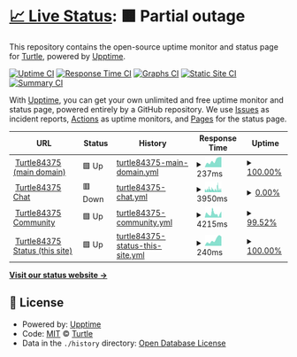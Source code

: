 # [📈 Live Status](https://status.turtle84375.tk): <!--live status--> **🟧 Partial outage**

This repository contains the open-source uptime monitor and status page for [Turtle](https://turtle84375.tk), powered by [Upptime](https://github.com/upptime/upptime).

[![Uptime CI](https://github.com/Turtle84375/status/workflows/Uptime%20CI/badge.svg)](https://github.com/Turtle84375/status/actions?query=workflow%3A%22Uptime+CI%22)
[![Response Time CI](https://github.com/Turtle84375/status/workflows/Response%20Time%20CI/badge.svg)](https://github.com/Turtle84375/status/actions?query=workflow%3A%22Response+Time+CI%22)
[![Graphs CI](https://github.com/Turtle84375/status/workflows/Graphs%20CI/badge.svg)](https://github.com/Turtle84375/status/actions?query=workflow%3A%22Graphs+CI%22)
[![Static Site CI](https://github.com/Turtle84375/status/workflows/Static%20Site%20CI/badge.svg)](https://github.com/Turtle84375/status/actions?query=workflow%3A%22Static+Site+CI%22)
[![Summary CI](https://github.com/Turtle84375/status/workflows/Summary%20CI/badge.svg)](https://github.com/Turtle84375/status/actions?query=workflow%3A%22Summary+CI%22)

With [Upptime](https://upptime.js.org), you can get your own unlimited and free uptime monitor and status page, powered entirely by a GitHub repository. We use [Issues](https://github.com/Turtle84375/status/issues) as incident reports, [Actions](https://github.com/Turtle84375/status/actions) as uptime monitors, and [Pages](https://status.turtle84375.tk) for the status page.

<!--start: status pages-->
<!-- This summary is generated by Upptime (https://github.com/upptime/upptime) -->
<!-- Do not edit this manually, your changes will be overwritten -->
<!-- prettier-ignore -->
| URL | Status | History | Response Time | Uptime |
| --- | ------ | ------- | ------------- | ------ |
| <img alt="" src="https://favicons.githubusercontent.com/turtle84375.tk" height="13"> [Turtle84375 (main domain)](https://turtle84375.tk) | 🟩 Up | [turtle84375-main-domain.yml](https://github.com/Turtle84375/status/commits/HEAD/history/turtle84375-main-domain.yml) | <details><summary><img alt="Response time graph" src="./graphs/turtle84375-main-domain/response-time-week.png" height="20"> 237ms</summary><br><a href="https://status.turtle84375.tk/history/turtle84375-main-domain"><img alt="Response time 657" src="https://img.shields.io/endpoint?url=https%3A%2F%2Fraw.githubusercontent.com%2FTurtle84375%2Fstatus%2FHEAD%2Fapi%2Fturtle84375-main-domain%2Fresponse-time.json"></a><br><a href="https://status.turtle84375.tk/history/turtle84375-main-domain"><img alt="24-hour response time 362" src="https://img.shields.io/endpoint?url=https%3A%2F%2Fraw.githubusercontent.com%2FTurtle84375%2Fstatus%2FHEAD%2Fapi%2Fturtle84375-main-domain%2Fresponse-time-day.json"></a><br><a href="https://status.turtle84375.tk/history/turtle84375-main-domain"><img alt="7-day response time 237" src="https://img.shields.io/endpoint?url=https%3A%2F%2Fraw.githubusercontent.com%2FTurtle84375%2Fstatus%2FHEAD%2Fapi%2Fturtle84375-main-domain%2Fresponse-time-week.json"></a><br><a href="https://status.turtle84375.tk/history/turtle84375-main-domain"><img alt="30-day response time 365" src="https://img.shields.io/endpoint?url=https%3A%2F%2Fraw.githubusercontent.com%2FTurtle84375%2Fstatus%2FHEAD%2Fapi%2Fturtle84375-main-domain%2Fresponse-time-month.json"></a><br><a href="https://status.turtle84375.tk/history/turtle84375-main-domain"><img alt="1-year response time 657" src="https://img.shields.io/endpoint?url=https%3A%2F%2Fraw.githubusercontent.com%2FTurtle84375%2Fstatus%2FHEAD%2Fapi%2Fturtle84375-main-domain%2Fresponse-time-year.json"></a></details> | <details><summary><a href="https://status.turtle84375.tk/history/turtle84375-main-domain">100.00%</a></summary><a href="https://status.turtle84375.tk/history/turtle84375-main-domain"><img alt="All-time uptime 98.40%" src="https://img.shields.io/endpoint?url=https%3A%2F%2Fraw.githubusercontent.com%2FTurtle84375%2Fstatus%2FHEAD%2Fapi%2Fturtle84375-main-domain%2Fuptime.json"></a><br><a href="https://status.turtle84375.tk/history/turtle84375-main-domain"><img alt="24-hour uptime 100.00%" src="https://img.shields.io/endpoint?url=https%3A%2F%2Fraw.githubusercontent.com%2FTurtle84375%2Fstatus%2FHEAD%2Fapi%2Fturtle84375-main-domain%2Fuptime-day.json"></a><br><a href="https://status.turtle84375.tk/history/turtle84375-main-domain"><img alt="7-day uptime 100.00%" src="https://img.shields.io/endpoint?url=https%3A%2F%2Fraw.githubusercontent.com%2FTurtle84375%2Fstatus%2FHEAD%2Fapi%2Fturtle84375-main-domain%2Fuptime-week.json"></a><br><a href="https://status.turtle84375.tk/history/turtle84375-main-domain"><img alt="30-day uptime 100.00%" src="https://img.shields.io/endpoint?url=https%3A%2F%2Fraw.githubusercontent.com%2FTurtle84375%2Fstatus%2FHEAD%2Fapi%2Fturtle84375-main-domain%2Fuptime-month.json"></a><br><a href="https://status.turtle84375.tk/history/turtle84375-main-domain"><img alt="1-year uptime 98.40%" src="https://img.shields.io/endpoint?url=https%3A%2F%2Fraw.githubusercontent.com%2FTurtle84375%2Fstatus%2FHEAD%2Fapi%2Fturtle84375-main-domain%2Fuptime-year.json"></a></details>
| <img alt="" src="https://favicons.githubusercontent.com/chat.turtle84375.tk" height="13"> [Turtle84375 Chat](https://chat.turtle84375.tk) | 🟥 Down | [turtle84375-chat.yml](https://github.com/Turtle84375/status/commits/HEAD/history/turtle84375-chat.yml) | <details><summary><img alt="Response time graph" src="./graphs/turtle84375-chat/response-time-week.png" height="20"> 3950ms</summary><br><a href="https://status.turtle84375.tk/history/turtle84375-chat"><img alt="Response time 3005" src="https://img.shields.io/endpoint?url=https%3A%2F%2Fraw.githubusercontent.com%2FTurtle84375%2Fstatus%2FHEAD%2Fapi%2Fturtle84375-chat%2Fresponse-time.json"></a><br><a href="https://status.turtle84375.tk/history/turtle84375-chat"><img alt="24-hour response time 3252" src="https://img.shields.io/endpoint?url=https%3A%2F%2Fraw.githubusercontent.com%2FTurtle84375%2Fstatus%2FHEAD%2Fapi%2Fturtle84375-chat%2Fresponse-time-day.json"></a><br><a href="https://status.turtle84375.tk/history/turtle84375-chat"><img alt="7-day response time 3950" src="https://img.shields.io/endpoint?url=https%3A%2F%2Fraw.githubusercontent.com%2FTurtle84375%2Fstatus%2FHEAD%2Fapi%2Fturtle84375-chat%2Fresponse-time-week.json"></a><br><a href="https://status.turtle84375.tk/history/turtle84375-chat"><img alt="30-day response time 3594" src="https://img.shields.io/endpoint?url=https%3A%2F%2Fraw.githubusercontent.com%2FTurtle84375%2Fstatus%2FHEAD%2Fapi%2Fturtle84375-chat%2Fresponse-time-month.json"></a><br><a href="https://status.turtle84375.tk/history/turtle84375-chat"><img alt="1-year response time 3005" src="https://img.shields.io/endpoint?url=https%3A%2F%2Fraw.githubusercontent.com%2FTurtle84375%2Fstatus%2FHEAD%2Fapi%2Fturtle84375-chat%2Fresponse-time-year.json"></a></details> | <details><summary><a href="https://status.turtle84375.tk/history/turtle84375-chat">0.00%</a></summary><a href="https://status.turtle84375.tk/history/turtle84375-chat"><img alt="All-time uptime 6.14%" src="https://img.shields.io/endpoint?url=https%3A%2F%2Fraw.githubusercontent.com%2FTurtle84375%2Fstatus%2FHEAD%2Fapi%2Fturtle84375-chat%2Fuptime.json"></a><br><a href="https://status.turtle84375.tk/history/turtle84375-chat"><img alt="24-hour uptime 0.00%" src="https://img.shields.io/endpoint?url=https%3A%2F%2Fraw.githubusercontent.com%2FTurtle84375%2Fstatus%2FHEAD%2Fapi%2Fturtle84375-chat%2Fuptime-day.json"></a><br><a href="https://status.turtle84375.tk/history/turtle84375-chat"><img alt="7-day uptime 0.00%" src="https://img.shields.io/endpoint?url=https%3A%2F%2Fraw.githubusercontent.com%2FTurtle84375%2Fstatus%2FHEAD%2Fapi%2Fturtle84375-chat%2Fuptime-week.json"></a><br><a href="https://status.turtle84375.tk/history/turtle84375-chat"><img alt="30-day uptime 7.96%" src="https://img.shields.io/endpoint?url=https%3A%2F%2Fraw.githubusercontent.com%2FTurtle84375%2Fstatus%2FHEAD%2Fapi%2Fturtle84375-chat%2Fuptime-month.json"></a><br><a href="https://status.turtle84375.tk/history/turtle84375-chat"><img alt="1-year uptime 6.14%" src="https://img.shields.io/endpoint?url=https%3A%2F%2Fraw.githubusercontent.com%2FTurtle84375%2Fstatus%2FHEAD%2Fapi%2Fturtle84375-chat%2Fuptime-year.json"></a></details>
| <img alt="" src="https://favicons.githubusercontent.com/community.turtle84375.tk" height="13"> [Turtle84375 Community](https://community.turtle84375.tk) | 🟩 Up | [turtle84375-community.yml](https://github.com/Turtle84375/status/commits/HEAD/history/turtle84375-community.yml) | <details><summary><img alt="Response time graph" src="./graphs/turtle84375-community/response-time-week.png" height="20"> 4215ms</summary><br><a href="https://status.turtle84375.tk/history/turtle84375-community"><img alt="Response time 2116" src="https://img.shields.io/endpoint?url=https%3A%2F%2Fraw.githubusercontent.com%2FTurtle84375%2Fstatus%2FHEAD%2Fapi%2Fturtle84375-community%2Fresponse-time.json"></a><br><a href="https://status.turtle84375.tk/history/turtle84375-community"><img alt="24-hour response time 3625" src="https://img.shields.io/endpoint?url=https%3A%2F%2Fraw.githubusercontent.com%2FTurtle84375%2Fstatus%2FHEAD%2Fapi%2Fturtle84375-community%2Fresponse-time-day.json"></a><br><a href="https://status.turtle84375.tk/history/turtle84375-community"><img alt="7-day response time 4215" src="https://img.shields.io/endpoint?url=https%3A%2F%2Fraw.githubusercontent.com%2FTurtle84375%2Fstatus%2FHEAD%2Fapi%2Fturtle84375-community%2Fresponse-time-week.json"></a><br><a href="https://status.turtle84375.tk/history/turtle84375-community"><img alt="30-day response time 2820" src="https://img.shields.io/endpoint?url=https%3A%2F%2Fraw.githubusercontent.com%2FTurtle84375%2Fstatus%2FHEAD%2Fapi%2Fturtle84375-community%2Fresponse-time-month.json"></a><br><a href="https://status.turtle84375.tk/history/turtle84375-community"><img alt="1-year response time 2116" src="https://img.shields.io/endpoint?url=https%3A%2F%2Fraw.githubusercontent.com%2FTurtle84375%2Fstatus%2FHEAD%2Fapi%2Fturtle84375-community%2Fresponse-time-year.json"></a></details> | <details><summary><a href="https://status.turtle84375.tk/history/turtle84375-community">99.52%</a></summary><a href="https://status.turtle84375.tk/history/turtle84375-community"><img alt="All-time uptime 98.27%" src="https://img.shields.io/endpoint?url=https%3A%2F%2Fraw.githubusercontent.com%2FTurtle84375%2Fstatus%2FHEAD%2Fapi%2Fturtle84375-community%2Fuptime.json"></a><br><a href="https://status.turtle84375.tk/history/turtle84375-community"><img alt="24-hour uptime 98.16%" src="https://img.shields.io/endpoint?url=https%3A%2F%2Fraw.githubusercontent.com%2FTurtle84375%2Fstatus%2FHEAD%2Fapi%2Fturtle84375-community%2Fuptime-day.json"></a><br><a href="https://status.turtle84375.tk/history/turtle84375-community"><img alt="7-day uptime 99.52%" src="https://img.shields.io/endpoint?url=https%3A%2F%2Fraw.githubusercontent.com%2FTurtle84375%2Fstatus%2FHEAD%2Fapi%2Fturtle84375-community%2Fuptime-week.json"></a><br><a href="https://status.turtle84375.tk/history/turtle84375-community"><img alt="30-day uptime 99.68%" src="https://img.shields.io/endpoint?url=https%3A%2F%2Fraw.githubusercontent.com%2FTurtle84375%2Fstatus%2FHEAD%2Fapi%2Fturtle84375-community%2Fuptime-month.json"></a><br><a href="https://status.turtle84375.tk/history/turtle84375-community"><img alt="1-year uptime 98.27%" src="https://img.shields.io/endpoint?url=https%3A%2F%2Fraw.githubusercontent.com%2FTurtle84375%2Fstatus%2FHEAD%2Fapi%2Fturtle84375-community%2Fuptime-year.json"></a></details>
| <img alt="" src="https://favicons.githubusercontent.com/status.turtle84375.tk" height="13"> [Turtle84375 Status (this site)](https://status.turtle84375.tk) | 🟩 Up | [turtle84375-status-this-site.yml](https://github.com/Turtle84375/status/commits/HEAD/history/turtle84375-status-this-site.yml) | <details><summary><img alt="Response time graph" src="./graphs/turtle84375-status-this-site/response-time-week.png" height="20"> 240ms</summary><br><a href="https://status.turtle84375.tk/history/turtle84375-status-this-site"><img alt="Response time 281" src="https://img.shields.io/endpoint?url=https%3A%2F%2Fraw.githubusercontent.com%2FTurtle84375%2Fstatus%2FHEAD%2Fapi%2Fturtle84375-status-this-site%2Fresponse-time.json"></a><br><a href="https://status.turtle84375.tk/history/turtle84375-status-this-site"><img alt="24-hour response time 367" src="https://img.shields.io/endpoint?url=https%3A%2F%2Fraw.githubusercontent.com%2FTurtle84375%2Fstatus%2FHEAD%2Fapi%2Fturtle84375-status-this-site%2Fresponse-time-day.json"></a><br><a href="https://status.turtle84375.tk/history/turtle84375-status-this-site"><img alt="7-day response time 240" src="https://img.shields.io/endpoint?url=https%3A%2F%2Fraw.githubusercontent.com%2FTurtle84375%2Fstatus%2FHEAD%2Fapi%2Fturtle84375-status-this-site%2Fresponse-time-week.json"></a><br><a href="https://status.turtle84375.tk/history/turtle84375-status-this-site"><img alt="30-day response time 228" src="https://img.shields.io/endpoint?url=https%3A%2F%2Fraw.githubusercontent.com%2FTurtle84375%2Fstatus%2FHEAD%2Fapi%2Fturtle84375-status-this-site%2Fresponse-time-month.json"></a><br><a href="https://status.turtle84375.tk/history/turtle84375-status-this-site"><img alt="1-year response time 281" src="https://img.shields.io/endpoint?url=https%3A%2F%2Fraw.githubusercontent.com%2FTurtle84375%2Fstatus%2FHEAD%2Fapi%2Fturtle84375-status-this-site%2Fresponse-time-year.json"></a></details> | <details><summary><a href="https://status.turtle84375.tk/history/turtle84375-status-this-site">100.00%</a></summary><a href="https://status.turtle84375.tk/history/turtle84375-status-this-site"><img alt="All-time uptime 98.40%" src="https://img.shields.io/endpoint?url=https%3A%2F%2Fraw.githubusercontent.com%2FTurtle84375%2Fstatus%2FHEAD%2Fapi%2Fturtle84375-status-this-site%2Fuptime.json"></a><br><a href="https://status.turtle84375.tk/history/turtle84375-status-this-site"><img alt="24-hour uptime 100.00%" src="https://img.shields.io/endpoint?url=https%3A%2F%2Fraw.githubusercontent.com%2FTurtle84375%2Fstatus%2FHEAD%2Fapi%2Fturtle84375-status-this-site%2Fuptime-day.json"></a><br><a href="https://status.turtle84375.tk/history/turtle84375-status-this-site"><img alt="7-day uptime 100.00%" src="https://img.shields.io/endpoint?url=https%3A%2F%2Fraw.githubusercontent.com%2FTurtle84375%2Fstatus%2FHEAD%2Fapi%2Fturtle84375-status-this-site%2Fuptime-week.json"></a><br><a href="https://status.turtle84375.tk/history/turtle84375-status-this-site"><img alt="30-day uptime 100.00%" src="https://img.shields.io/endpoint?url=https%3A%2F%2Fraw.githubusercontent.com%2FTurtle84375%2Fstatus%2FHEAD%2Fapi%2Fturtle84375-status-this-site%2Fuptime-month.json"></a><br><a href="https://status.turtle84375.tk/history/turtle84375-status-this-site"><img alt="1-year uptime 98.40%" src="https://img.shields.io/endpoint?url=https%3A%2F%2Fraw.githubusercontent.com%2FTurtle84375%2Fstatus%2FHEAD%2Fapi%2Fturtle84375-status-this-site%2Fuptime-year.json"></a></details>

<!--end: status pages-->

[**Visit our status website →**](https://status.turtle84375.tk)

## 📄 License

- Powered by: [Upptime](https://github.com/upptime/upptime)
- Code: [MIT](./LICENSE) © [Turtle](https://turtle84375.tk)
- Data in the `./history` directory: [Open Database License](https://opendatacommons.org/licenses/odbl/1-0/)
